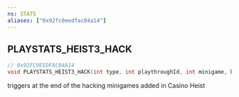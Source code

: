 ```yaml
---
ns: STATS
aliases: ["0x92fc0eedfac04a14"]
---
```

## PLAYSTATS_HEIST3_HACK

```c
// 0x92FC0EEDFAC04A14
void PLAYSTATS_HEIST3_HACK(int type, int playthroughId, int minigame, bool won, int iStep, int iTime);
```

triggers at the end of the hacking minigames added in Casino Heist

